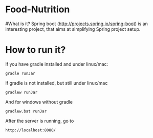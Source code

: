 # Food-Nutrition

#What is it?
Spring boot (http://projects.spring.io/spring-boot) is an interesting project, that aims at simplifying Spring project setup.

# How to run it?
If you have gradle installed and under linux/mac:

    gradle runJar

If gradle is not installed, but still under linux/mac

    gradlew runJar

And for windows without gradle

    gradlew.bat runJar

After the server is running, go to

```
http://localhost:8080/
```
